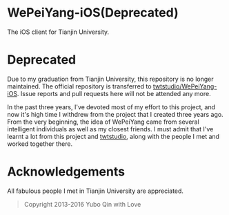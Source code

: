 WePeiYang-iOS(Deprecated)
=============
The iOS client for Tianjin University.

# Deprecated

Due to my graduation from Tianjin University, this repository is no longer maintained. The official repository is transferred to [twtstudio/WePeiYang-iOS](https://github.com/twtstudio/WePeiYang-iOS). Issue reports and pull requests here will not be attended any more.

 In the past three years, I've devoted most of my effort to this project, and now it's high time I withdrew from the project that I created three years ago. From the very beginning, the idea of WePeiYang came from several intelligent individuals as well as my closest friends. I must admit that I've learnt a lot from this project and [twtstudio](https://github.com/twtstudio), along with the people I met and worked together there.

# Acknowledgements

All fabulous people I met in Tianjin University are appreciated.

> Copyright 2013-2016 Yubo Qin with Love
